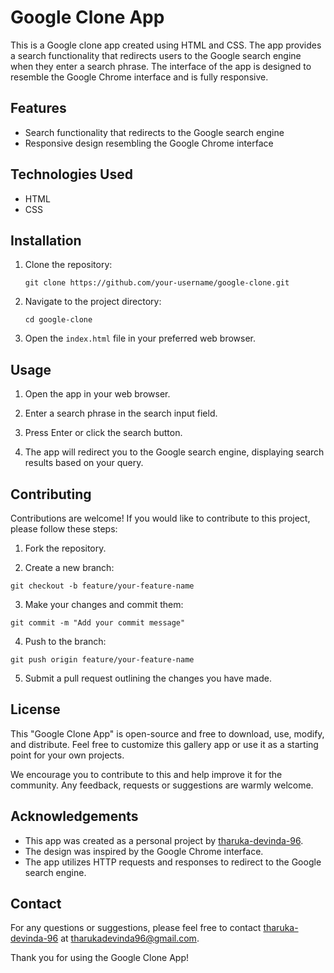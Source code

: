 # Google Clone App

This is a Google clone app created using HTML and CSS. The app provides a search functionality that redirects users to the Google search engine when they enter a search phrase. The interface of the app is designed to resemble the Google Chrome interface and is fully responsive.

## Features

- Search functionality that redirects to the Google search engine
- Responsive design resembling the Google Chrome interface

## Technologies Used

- HTML
- CSS

## Installation

1. Clone the repository:

   ```git clone https://github.com/your-username/google-clone.git```


2. Navigate to the project directory:

   ```cd google-clone```



3. Open the `index.html` file in your preferred web browser.

## Usage

1. Open the app in your web browser.

2. Enter a search phrase in the search input field.

3. Press Enter or click the search button.

4. The app will redirect you to the Google search engine, displaying search results based on your query.

## Contributing

Contributions are welcome! If you would like to contribute to this project, please follow these steps:

1. Fork the repository.

2. Create a new branch:

```git checkout -b feature/your-feature-name```


3. Make your changes and commit them:

```git commit -m "Add your commit message"```



4. Push to the branch:

```git push origin feature/your-feature-name```



5. Submit a pull request outlining the changes you have made.

## License

This "Google Clone App" is open-source and free to download, use, modify, and distribute. Feel free to customize this gallery app or use it as a starting point for your own projects.

We encourage you to contribute to this and help improve it for the community. Any feedback, requests or suggestions are warmly welcome.

## Acknowledgements

- This app was created as a personal project by [tharuka-devinda-96](https://github.com/tharuka-devinda-96).
- The design was inspired by the Google Chrome interface.
- The app utilizes HTTP requests and responses to redirect to the Google search engine.

## Contact

For any questions or suggestions, please feel free to contact [tharuka-devinda-96](https://github.com/tharuka-devinda-96) at [tharukadevinda96@gmail.com](mailto:tharukadevinda96@gmail.com).

Thank you for using the Google Clone App!
